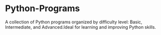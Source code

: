 # Python-Programs
A collection of Python programs organized by difficulty level: Basic, Intermediate, and Advanced.Ideal for learning and improving Python skills.
